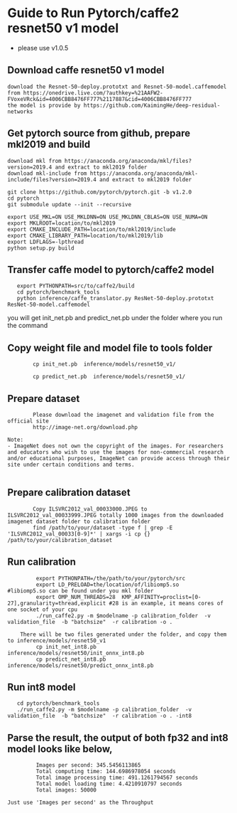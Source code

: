 # Guide to Run Pytorch/caffe2 resnet50 v1 model 

- please use v1.0.5

## Download caffe resnet50 v1 model

```
download the Resnet-50-deploy.prototxt and Resnet-50-model.caffemodel from https://onedrive.live.com/?authkey=%21AAFW2-FVoxeVRck&id=4006CBB8476FF777%2117887&cid=4006CBB8476FF777
the model is provide by https://github.com/KaimingHe/deep-residual-networks
```


## Get pytorch source from github, prepare mkl2019 and build

```
download mkl from https://anaconda.org/anaconda/mkl/files?version=2019.4 and extract to mkl2019 folder
download mkl-include from https://anaconda.org/anaconda/mkl-include/files?version=2019.4 and extract to mkl2019 folder
```

```
git clone https://github.com/pytorch/pytorch.git -b v1.2.0
cd pytorch
git submodule update --init --recursive
```

```
export USE_MKL=ON USE_MKLDNN=ON USE_MKLDNN_CBLAS=ON USE_NUMA=ON
export MKLROOT=location/to/mkl2019
export CMAKE_INCLUDE_PATH=location/to/mkl2019/include
export CMAKE_LIBRARY_PATH=location/to/mkl2019/lib
export LDFLAGS=-lpthread
python setup.py build
```

## Transfer caffe model to pytorch/caffe2 model


```
   export PYTHONPATH=src/to/caffe2/build
   cd pytorch/benchmark_tools
   python inference/caffe_translator.py ResNet-50-deploy.prototxt ResNet-50-model.caffemodel

```
   you will get init_net.pb and predict_net.pb under the folder where you run the command

## Copy weight file and model file to tools folder

```
        cp init_net.pb  inference/models/resnet50_v1/

        cp predict_net.pb  inference/models/resnet50_v1/
```

## Prepare dataset

```
        Please download the imagenet and validation file from the official site
        http://image-net.org/download.php
        
Note:
- ImageNet does not own the copyright of the images. For researchers and educators who wish to use the images for non-commercial research and/or educational purposes, ImageNet can provide access through their site under certain conditions and terms. 
                
```

## Prepare calibration dataset

```
        Copy ILSVRC2012_val_00033000.JPEG to ILSVRC2012_val_00033999.JPEG totally 1000 images from the downloaded imagenet dataset folder to calibration folder
        find /path/to/your/dataset -type f | grep -E 'ILSVRC2012_val_00033[0-9]*' | xargs -i cp {} /path/to/your/calibration_dataset
```

## Run calibration

```
         export PYTHONPATH=/the/path/to/your/pytorch/src
         export LD_PRELOAD=the/location/of/libiomp5.so      #libiomp5.so can be found under you mkl folder
         export OMP_NUM_THREADS=28  KMP_AFFINITY=proclist=[0-27],granularity=thread,explicit #28 is an example, it means cores of one socket of your cpu
         ./run_caffe2.py -m $modelname -p calibration_folder  -v validation_file  -b "batchsize"  -r calibration -o .

    There will be two files generated under the folder, and copy them to inference/models/resnet50_v1
         cp init_net_int8.pb inference/models/resnet50/init_onnx_int8.pb
         cp predict_net_int8.pb inference/models/resnet50/predict_onnx_int8.pb

```


## Run int8 model

```
   cd pytorch/benchmark_tools
   ./run_caffe2.py -m $modelname -p calibration_folder  -v validation_file  -b "batchsize"  -r calibration -o . -int8
```




## Parse the result, the output of both fp32 and int8 model looks like below,

```
         Images per second: 345.5456113865
         Total computing time: 144.6986978054 seconds
         Total image processing time: 491.1261794567 seconds
         Total model loading time: 4.4210910797 seconds
         Total images: 50000

```
    Just use 'Images per second' as the Throughput
    
